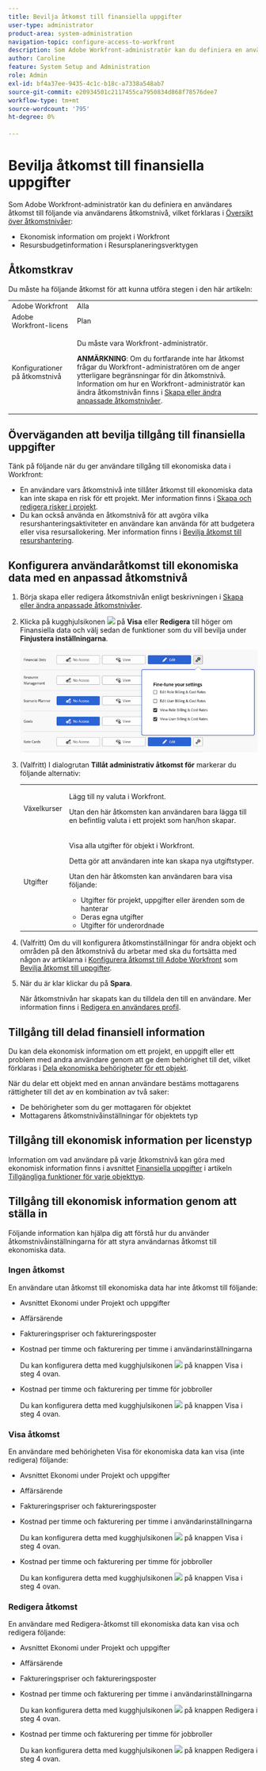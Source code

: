 ```yaml
---
title: Bevilja åtkomst till finansiella uppgifter
user-type: administrator
product-area: system-administration
navigation-topic: configure-access-to-workfront
description: Som Adobe Workfront-administratör kan du definiera en användares åtkomst till ekonomiska data i Workfront via åtkomstnivån.
author: Caroline
feature: System Setup and Administration
role: Admin
exl-id: bf4a37ee-9435-4c1c-b18c-a7338a548ab7
source-git-commit: e20934501c2117455ca7950834d868f78576dee7
workflow-type: tm+mt
source-wordcount: '795'
ht-degree: 0%

---
```


# Bevilja åtkomst till finansiella uppgifter

Som Adobe Workfront-administratör kan du definiera en användares åtkomst till följande via användarens åtkomstnivå, vilket förklaras i [Översikt över åtkomstnivåer](../../../administration-and-setup/add-users/access-levels-and-object-permissions/access-levels-overview.md):

* Ekonomisk information om projekt i Workfront
* Resursbudgetinformation i Resursplaneringsverktygen

## Åtkomstkrav

Du måste ha följande åtkomst för att kunna utföra stegen i den här artikeln:

<table style="table-layout:auto"> 
 <col> 
 <col> 
 <tbody> 
  <tr> 
   <td role="rowheader">Adobe Workfront</td> 
   <td>Alla</td> 
  </tr> 
  <tr> 
   <td role="rowheader">Adobe Workfront-licens</td> 
   <td>Plan</td> 
  </tr> 
  <tr> 
   <td role="rowheader">Konfigurationer på åtkomstnivå</td> 
   <td> <p>Du måste vara Workfront-administratör.</p> <p><b>ANMÄRKNING</b>: Om du fortfarande inte har åtkomst frågar du Workfront-administratören om de anger ytterligare begränsningar för din åtkomstnivå. Information om hur en Workfront-administratör kan ändra åtkomstnivån finns i <a href="../../../administration-and-setup/add-users/configure-and-grant-access/create-modify-access-levels.md" class="MCXref xref" data-mc-variable-override="">Skapa eller ändra anpassade åtkomstnivåer</a>.</p> </td> 
  </tr> 
 </tbody> 
</table>

## Överväganden att bevilja tillgång till finansiella uppgifter

Tänk på följande när du ger användare tillgång till ekonomiska data i Workfront:

* En användare vars åtkomstnivå inte tillåter åtkomst till ekonomiska data kan inte skapa en risk för ett projekt. Mer information finns i [Skapa och redigera risker i projekt](../../../manage-work/projects/define-a-business-case/create-edit-risks-on-projects.md).
* Du kan också använda en åtkomstnivå för att avgöra vilka resurshanteringsaktiviteter en användare kan använda för att budgetera eller visa resursallokering. Mer information finns i [Bevilja åtkomst till resurshantering](../../../administration-and-setup/add-users/configure-and-grant-access/grant-access-resource-management.md).

## Konfigurera användaråtkomst till ekonomiska data med en anpassad åtkomstnivå

1. Börja skapa eller redigera åtkomstnivån enligt beskrivningen i [Skapa eller ändra anpassade åtkomstnivåer](../../../administration-and-setup/add-users/configure-and-grant-access/create-modify-access-levels.md).
1. Klicka på kugghjulsikonen ![](assets/gear-icon-settings.png) på **Visa** eller **Redigera** till höger om Finansiella data och välj sedan de funktioner som du vill bevilja under **Finjustera inställningarna**.

   ![](assets/financial-data-fine-tune-nwe.png)

1. (Valfritt) I dialogrutan **Tillåt administrativ åtkomst för** markerar du följande alternativ:

   <table style="table-layout:auto"> 
    <col> 
    <col> 
    <tbody> 
     <tr> 
      <td role="rowheader">Växelkurser</td> 
      <td> <p>Lägg till ny valuta i Workfront.</p> <p>Utan den här åtkomsten kan användaren bara lägga till en befintlig valuta i ett projekt som han/hon skapar.</p> </td> 
     </tr> 
     <tr> 
      <td role="rowheader">Utgifter</td> 
      <td> <p>Visa alla utgifter för objekt i Workfront.</p> <p>Detta gör att användaren inte kan skapa nya utgiftstyper.</p> <p>Utan den här åtkomsten kan användaren bara visa följande:</p> 
       <ul> 
        <li>Utgifter för projekt, uppgifter eller ärenden som de hanterar</li> 
        <li>Deras egna utgifter</li> 
        <li>Utgifter för underordnade</li> 
       </ul> </td> 
     </tr> 
    </tbody> 
   </table>

1. (Valfritt) Om du vill konfigurera åtkomstinställningar för andra objekt och områden på den åtkomstnivå du arbetar med ska du fortsätta med någon av artiklarna i [Konfigurera åtkomst till Adobe Workfront](../../../administration-and-setup/add-users/configure-and-grant-access/configure-access.md) som [Bevilja åtkomst till uppgifter](../../../administration-and-setup/add-users/configure-and-grant-access/grant-access-tasks.md).
1. När du är klar klickar du på **Spara**.

   När åtkomstnivån har skapats kan du tilldela den till en användare. Mer information finns i [Redigera en användares profil](../../../administration-and-setup/add-users/create-and-manage-users/edit-a-users-profile.md).

## Tillgång till delad finansiell information

Du kan dela ekonomisk information om ett projekt, en uppgift eller ett problem med andra användare genom att ge dem behörighet till det, vilket förklaras i [Dela ekonomiska behörigheter för ett objekt](../../../workfront-basics/grant-and-request-access-to-objects/share-financial-permissions-object.md).

<!--
If you make changes here, make them also in the "Grant access to" articles where this snippet had to be converted to text:
* reports, dashboards, and calendars
* financial data
* issue
-->

När du delar ett objekt med en annan användare bestäms mottagarens rättigheter till det av en kombination av två saker:

* De behörigheter som du ger mottagaren för objektet
* Mottagarens åtkomstnivåinställningar för objektets typ

## Tillgång till ekonomisk information per licenstyp

Information om vad användare på varje åtkomstnivå kan göra med ekonomisk information finns i avsnittet [Finansiella uppgifter](../../../administration-and-setup/add-users/access-levels-and-object-permissions/functionality-available-for-each-object-type.md#financia) i artikeln [Tillgängliga funktioner för varje objekttyp](../../../administration-and-setup/add-users/access-levels-and-object-permissions/functionality-available-for-each-object-type.md).

## Tillgång till ekonomisk information genom att ställa in

Följande information kan hjälpa dig att förstå hur du använder åtkomstnivåinställningarna för att styra användarnas åtkomst till ekonomiska data.

### Ingen åtkomst

En användare utan åtkomst till ekonomiska data har inte åtkomst till följande:

* Avsnittet Ekonomi under Projekt och uppgifter
* Affärsärende
* Faktureringspriser och faktureringsposter
* Kostnad per timme och fakturering per timme i användarinställningarna

   Du kan konfigurera detta med kugghjulsikonen ![](assets/gear-icon-settings.png) på knappen Visa i steg 4 ovan.

* Kostnad per timme och fakturering per timme för jobbroller

   Du kan konfigurera detta med kugghjulsikonen ![](assets/gear-icon-settings.png) på knappen Visa i steg 4 ovan.

### Visa åtkomst

En användare med behörigheten Visa för ekonomiska data kan visa (inte redigera) följande:

* Avsnittet Ekonomi under Projekt och uppgifter
* Affärsärende
* Faktureringspriser och faktureringsposter
* Kostnad per timme och fakturering per timme i användarinställningarna

   Du kan konfigurera detta med kugghjulsikonen ![](assets/gear-icon-settings.png) på knappen Visa i steg 4 ovan.

* Kostnad per timme och fakturering per timme för jobbroller

   Du kan konfigurera detta med kugghjulsikonen ![](assets/gear-icon-settings.png) på knappen Visa i steg 4 ovan.

### Redigera åtkomst

En användare med Redigera-åtkomst till ekonomiska data kan visa och redigera följande:

* Avsnittet Ekonomi under Projekt och uppgifter
* Affärsärende
* Faktureringspriser och faktureringsposter
* Kostnad per timme och fakturering per timme i användarinställningarna

   Du kan konfigurera detta med kugghjulsikonen ![](assets/gear-icon-settings.png) på knappen Redigera i steg 4 ovan.

* Kostnad per timme och fakturering per timme för jobbroller

   Du kan konfigurera detta med kugghjulsikonen ![](assets/gear-icon-settings.png) på knappen Redigera i steg 4 ovan.
